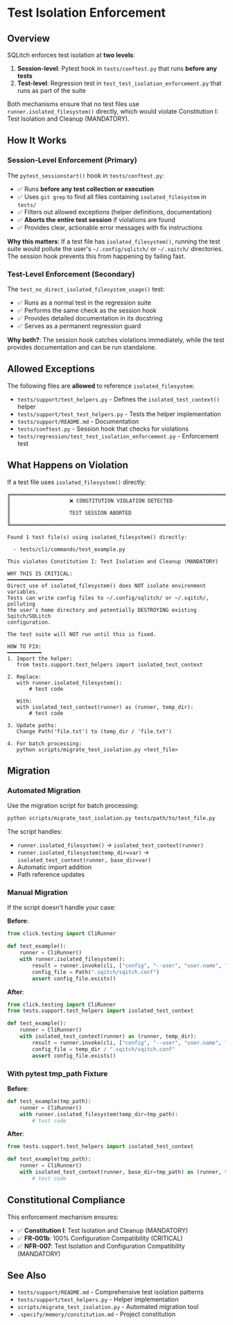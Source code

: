 # Test Isolation Enforcement

## Overview

SQLitch enforces test isolation at **two levels**:

1. **Session-level**: Pytest hook in `tests/conftest.py` that runs **before any tests**
2. **Test-level**: Regression test in `test_test_isolation_enforcement.py` that runs as part of the suite

Both mechanisms ensure that no test files use `runner.isolated_filesystem()` directly, which would violate Constitution I: Test Isolation and Cleanup (MANDATORY).

## How It Works

### Session-Level Enforcement (Primary)

The `pytest_sessionstart()` hook in `tests/conftest.py`:
- ✅ Runs **before any test collection or execution**
- ✅ Uses `git grep` to find all files containing `isolated_filesystem` in `tests/`
- ✅ Filters out allowed exceptions (helper definitions, documentation)
- ✅ **Aborts the entire test session** if violations are found
- ✅ Provides clear, actionable error messages with fix instructions

**Why this matters**: If a test file has `isolated_filesystem()`, running the test suite would pollute the user's `~/.config/sqlitch/` or `~/.sqitch/` directories. The session hook prevents this from happening by failing fast.

### Test-Level Enforcement (Secondary)

The `test_no_direct_isolated_filesystem_usage()` test:
- ✅ Runs as a normal test in the regression suite
- ✅ Performs the same check as the session hook
- ✅ Provides detailed documentation in its docstring
- ✅ Serves as a permanent regression guard

**Why both?**: The session hook catches violations immediately, while the test provides documentation and can be run standalone.

## Allowed Exceptions

The following files are **allowed** to reference `isolated_filesystem`:

- `tests/support/test_helpers.py` - Defines the `isolated_test_context()` helper
- `tests/support/test_test_helpers.py` - Tests the helper implementation
- `tests/support/README.md` - Documentation
- `tests/conftest.py` - Session hook that checks for violations
- `tests/regression/test_test_isolation_enforcement.py` - Enforcement test

## What Happens on Violation

If a test file uses `isolated_filesystem()` directly:

```
╔══════════════════════════════════════════════════════════════════════════════╗
║                   ❌ CONSTITUTION VIOLATION DETECTED                          ║
║                   TEST SESSION ABORTED                                       ║
╚══════════════════════════════════════════════════════════════════════════════╝

Found 1 test file(s) using isolated_filesystem() directly:

  - tests/cli/commands/test_example.py

This violates Constitution I: Test Isolation and Cleanup (MANDATORY)

WHY THIS IS CRITICAL:
━━━━━━━━━━━━━━━━━━
Direct use of isolated_filesystem() does NOT isolate environment variables.
Tests can write config files to ~/.config/sqlitch/ or ~/.sqitch/, polluting
the user's home directory and potentially DESTROYING existing Sqitch/SQLitch
configuration.

The test suite will NOT run until this is fixed.

HOW TO FIX:
━━━━━━━━━━━
1. Import the helper:
   from tests.support.test_helpers import isolated_test_context

2. Replace:
   with runner.isolated_filesystem():
       # test code

   With:
   with isolated_test_context(runner) as (runner, temp_dir):
       # test code

3. Update paths:
   Change Path('file.txt') to (temp_dir / 'file.txt')

4. For batch processing:
   python scripts/migrate_test_isolation.py <test_file>
```

## Migration

### Automated Migration

Use the migration script for batch processing:

```bash
python scripts/migrate_test_isolation.py tests/path/to/test_file.py
```

The script handles:
- `runner.isolated_filesystem()` → `isolated_test_context(runner)`
- `runner.isolated_filesystem(temp_dir=var)` → `isolated_test_context(runner, base_dir=var)`
- Automatic import addition
- Path reference updates

### Manual Migration

If the script doesn't handle your case:

**Before**:
```python
from click.testing import CliRunner

def test_example():
    runner = CliRunner()
    with runner.isolated_filesystem():
        result = runner.invoke(cli, ["config", "--user", "user.name", "Test"])
        config_file = Path(".sqitch/sqitch.conf")
        assert config_file.exists()
```

**After**:
```python
from click.testing import CliRunner
from tests.support.test_helpers import isolated_test_context

def test_example():
    runner = CliRunner()
    with isolated_test_context(runner) as (runner, temp_dir):
        result = runner.invoke(cli, ["config", "--user", "user.name", "Test"])
        config_file = temp_dir / ".sqitch/sqitch.conf"
        assert config_file.exists()
```

### With pytest tmp_path Fixture

**Before**:
```python
def test_example(tmp_path):
    runner = CliRunner()
    with runner.isolated_filesystem(temp_dir=tmp_path):
        # test code
```

**After**:
```python
from tests.support.test_helpers import isolated_test_context

def test_example(tmp_path):
    runner = CliRunner()
    with isolated_test_context(runner, base_dir=tmp_path) as (runner, temp_dir):
        # test code
```

## Constitutional Compliance

This enforcement mechanism ensures:

- ✅ **Constitution I**: Test Isolation and Cleanup (MANDATORY)
- ✅ **FR-001b**: 100% Configuration Compatibility (CRITICAL)
- ✅ **NFR-007**: Test Isolation and Configuration Compatibility (MANDATORY)

## See Also

- `tests/support/README.md` - Comprehensive test isolation patterns
- `tests/support/test_helpers.py` - Helper implementation
- `scripts/migrate_test_isolation.py` - Automated migration tool
- `.specify/memory/constitution.md` - Project constitution
